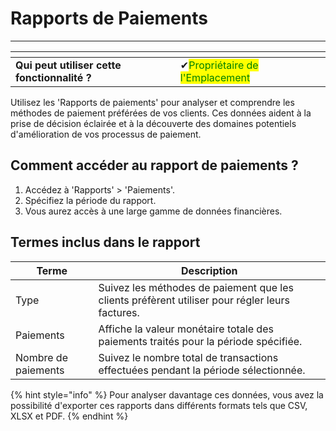 # Rapports de Paiements

-------

<table data-card-size="large" data-view="cards" data-full-width="false"><thead><tr><th></th><th></th><th></th></tr></thead><tbody><tr><td><strong>Qui peut utiliser cette fonctionnalité ?</strong></td><td><span data-gb-custom-inline data-tag="emoji" data-code="2714">✔</span><mark style="color:green;">Propriétaire de l'Emplacement</mark></td><td></td></tr></tbody></table>

Utilisez les 'Rapports de paiements' pour analyser et comprendre les méthodes de paiement préférées de vos clients. Ces données aident à la prise de décision éclairée et à la découverte des domaines potentiels d'amélioration de vos processus de paiement.

## Comment accéder au rapport de paiements ?

1. Accédez à 'Rapports' > 'Paiements'.
2. Spécifiez la période du rapport.
3. Vous aurez accès à une large gamme de données financières.

## Termes inclus dans le rapport

| Terme          | Description                                                                   |
| -------------- | ----------------------------------------------------------------------------- |
| Type           | Suivez les méthodes de paiement que les clients préfèrent utiliser pour régler leurs factures. |
| Paiements      | Affiche la valeur monétaire totale des paiements traités pour la période spécifiée. |
| Nombre de paiements | Suivez le nombre total de transactions effectuées pendant la période sélectionnée. |

{% hint style="info" %}
Pour analyser davantage ces données, vous avez la possibilité d'exporter ces rapports dans différents formats tels que CSV, XLSX et PDF.
{% endhint %}



